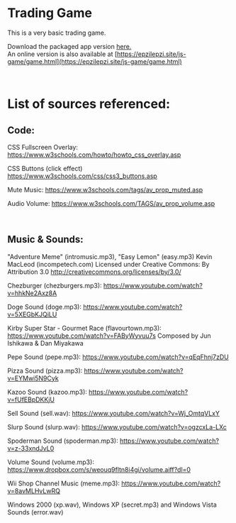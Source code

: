 # Trading Game

This is a very basic trading game.

Download the packaged app version [here.](https://github.com/Epzilepzi/Trading-Game/releases)
<br>
An online version is also available at [https://epzilepzi.site/js-game/game.html](https://epzilepzi.site/js-game/game.html)

<br>

# List of sources referenced:

## **Code:**

CSS Fullscreen Overlay:
https://www.w3schools.com/howto/howto_css_overlay.asp 

CSS Buttons (click effect)
https://www.w3schools.com/css/css3_buttons.asp

Mute Music:
https://www.w3schools.com/tags/av_prop_muted.asp

Audio Volume:
https://www.w3schools.com/TAGS/av_prop_volume.asp

<br>

## **Music & Sounds:**

"Adventure Meme" (intromusic.mp3), "Easy Lemon" (easy.mp3)
Kevin MacLeod (incompetech.com)
Licensed under Creative Commons: By Attribution 3.0
http://creativecommons.org/licenses/by/3.0/

Chezburger (chezburgers.mp3):
https://www.youtube.com/watch?v=hhkNe2Axz8A

Doge Sound (doge.mp3):
https://www.youtube.com/watch?v=5XEGbKJQiLU

Kirby Super Star - Gourmet Race (flavourtown.mp3):
https://www.youtube.com/watch?v=FAByWyvuu7s
Composed by Jun Ishikawa & Dan Miyakawa

Pepe Sound (pepe.mp3):
https://www.youtube.com/watch?v=qEqFhnj7zDU

Pizza Sound (pizza.mp3):
https://www.youtube.com/watch?v=EYMwi5N9Cyk

Kazoo Sound (kazoo.mp3): 
https://www.youtube.com/watch?v=fUfEBpDKKjU

Sell Sound (sell.wav):
https://www.youtube.com/watch?v=Wj_OmtqVLxY

Slurp Sound (slurp.wav):
https://www.youtube.com/watch?v=ogzcxLa-LXc

Spoderman Sound (spoderman.mp3):
https://www.youtube.com/watch?v=z-33xndJvL0

Volume Sound (volume.mp3):
https://www.dropbox.com/s/weouq9fltn8i4gi/volume.aiff?dl=0

Wii Shop Channel Music (meme.mp3):
https://www.youtube.com/watch?v=8avMLHvLwRQ

Windows 2000 (xp.wav), Windows XP (secret.mp3) and Windows Vista Sounds (error.wav)